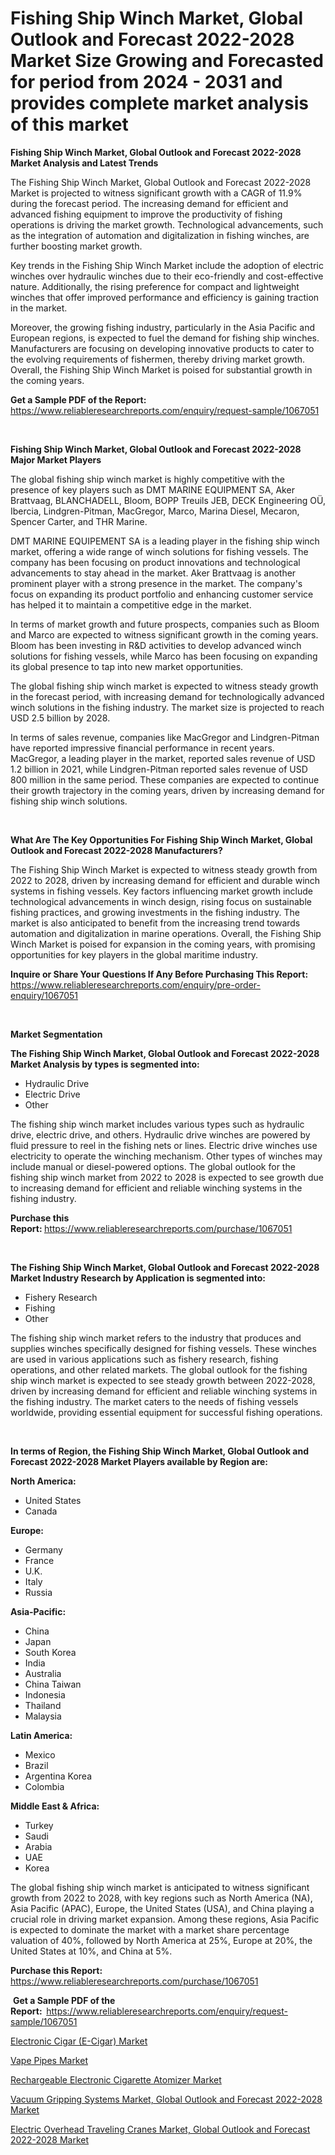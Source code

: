 <p><h1>Fishing Ship Winch Market, Global Outlook and Forecast 2022-2028 Market Size Growing and Forecasted for period from 2024 - 2031 and provides complete market analysis of this market</h1></p><p><strong>Fishing Ship Winch Market, Global Outlook and Forecast 2022-2028 Market Analysis and Latest Trends</strong></p>
<p><p>The Fishing Ship Winch Market, Global Outlook and Forecast 2022-2028 Market is projected to witness significant growth with a CAGR of 11.9% during the forecast period. The increasing demand for efficient and advanced fishing equipment to improve the productivity of fishing operations is driving the market growth. Technological advancements, such as the integration of automation and digitalization in fishing winches, are further boosting market growth.</p><p>Key trends in the Fishing Ship Winch Market include the adoption of electric winches over hydraulic winches due to their eco-friendly and cost-effective nature. Additionally, the rising preference for compact and lightweight winches that offer improved performance and efficiency is gaining traction in the market. </p><p>Moreover, the growing fishing industry, particularly in the Asia Pacific and European regions, is expected to fuel the demand for fishing ship winches. Manufacturers are focusing on developing innovative products to cater to the evolving requirements of fishermen, thereby driving market growth. Overall, the Fishing Ship Winch Market is poised for substantial growth in the coming years.</p></p>
<p><strong>Get a Sample PDF of the Report:&nbsp;</strong> <a href="https://www.reliableresearchreports.com/enquiry/request-sample/1067051">https://www.reliableresearchreports.com/enquiry/request-sample/1067051</a></p>
<p>&nbsp;</p>
<p><strong>Fishing Ship Winch Market, Global Outlook and Forecast 2022-2028 Major Market Players</strong></p>
<p><p>The global fishing ship winch market is highly competitive with the presence of key players such as DMT MARINE EQUIPMENT SA, Aker Brattvaag, BLANCHADELL, Bloom, BOPP Treuils JEB, DECK Engineering OÜ, Ibercia, Lindgren-Pitman, MacGregor, Marco, Marina Diesel, Mecaron, Spencer Carter, and THR Marine.</p><p>DMT MARINE EQUIPEMENT SA is a leading player in the fishing ship winch market, offering a wide range of winch solutions for fishing vessels. The company has been focusing on product innovations and technological advancements to stay ahead in the market. Aker Brattvaag is another prominent player with a strong presence in the market. The company's focus on expanding its product portfolio and enhancing customer service has helped it to maintain a competitive edge in the market.</p><p>In terms of market growth and future prospects, companies such as Bloom and Marco are expected to witness significant growth in the coming years. Bloom has been investing in R&D activities to develop advanced winch solutions for fishing vessels, while Marco has been focusing on expanding its global presence to tap into new market opportunities.</p><p>The global fishing ship winch market is expected to witness steady growth in the forecast period, with increasing demand for technologically advanced winch solutions in the fishing industry. The market size is projected to reach USD 2.5 billion by 2028.</p><p>In terms of sales revenue, companies like MacGregor and Lindgren-Pitman have reported impressive financial performance in recent years. MacGregor, a leading player in the market, reported sales revenue of USD 1.2 billion in 2021, while Lindgren-Pitman reported sales revenue of USD 800 million in the same period. These companies are expected to continue their growth trajectory in the coming years, driven by increasing demand for fishing ship winch solutions.</p></p>
<p>&nbsp;</p>
<p><strong>What Are The Key Opportunities For Fishing Ship Winch Market, Global Outlook and Forecast 2022-2028 Manufacturers?</strong></p>
<p><p>The Fishing Ship Winch Market is expected to witness steady growth from 2022 to 2028, driven by increasing demand for efficient and durable winch systems in fishing vessels. Key factors influencing market growth include technological advancements in winch design, rising focus on sustainable fishing practices, and growing investments in the fishing industry. The market is also anticipated to benefit from the increasing trend towards automation and digitalization in marine operations. Overall, the Fishing Ship Winch Market is poised for expansion in the coming years, with promising opportunities for key players in the global maritime industry.</p></p>
<p><strong>Inquire or Share Your Questions If Any Before Purchasing This Report:</strong> <a href="https://www.reliableresearchreports.com/enquiry/pre-order-enquiry/1067051">https://www.reliableresearchreports.com/enquiry/pre-order-enquiry/1067051</a></p>
<p>&nbsp;</p>
<p><strong>Market Segmentation</strong></p>
<p><strong>The Fishing Ship Winch Market, Global Outlook and Forecast 2022-2028 Market Analysis by types is segmented into:</strong></p>
<p><ul><li>Hydraulic Drive</li><li>Electric Drive</li><li>Other</li></ul></p>
<p><p>The fishing ship winch market includes various types such as hydraulic drive, electric drive, and others. Hydraulic drive winches are powered by fluid pressure to reel in the fishing nets or lines. Electric drive winches use electricity to operate the winching mechanism. Other types of winches may include manual or diesel-powered options. The global outlook for the fishing ship winch market from 2022 to 2028 is expected to see growth due to increasing demand for efficient and reliable winching systems in the fishing industry.</p></p>
<p><strong>Purchase this Report:&nbsp;</strong><a href="https://www.reliableresearchreports.com/purchase/1067051">https://www.reliableresearchreports.com/purchase/1067051</a></p>
<p>&nbsp;</p>
<p><strong>The Fishing Ship Winch Market, Global Outlook and Forecast 2022-2028 Market Industry Research by Application is segmented into:</strong></p>
<p><ul><li>Fishery Research</li><li>Fishing</li><li>Other</li></ul></p>
<p><p>The fishing ship winch market refers to the industry that produces and supplies winches specifically designed for fishing vessels. These winches are used in various applications such as fishery research, fishing operations, and other related markets. The global outlook for the fishing ship winch market is expected to see steady growth between 2022-2028, driven by increasing demand for efficient and reliable winching systems in the fishing industry. The market caters to the needs of fishing vessels worldwide, providing essential equipment for successful fishing operations.</p></p>
<p>&nbsp;</p>
<p><strong>In terms of Region, the Fishing Ship Winch Market, Global Outlook and Forecast 2022-2028 Market Players available by Region are:</strong></p>
<p>
    <p> <strong> North America: </strong>
        <ul>
            <li>United States</li>
            <li>Canada</li>
        </ul>
        </p> 
    <p> <strong> Europe: </strong>
        <ul>
            <li>Germany</li>
            <li>France</li>
            <li>U.K.</li>
            <li>Italy</li>
            <li>Russia</li>
        </ul>
        </p> 
    <p> <strong> Asia-Pacific: </strong>
        <ul>
            <li>China</li>
            <li>Japan</li>
            <li>South Korea</li>
            <li>India</li>
            <li>Australia</li>
            <li>China Taiwan</li>
            <li>Indonesia</li>
            <li>Thailand</li>
            <li>Malaysia</li>
        </ul>
        </p> 
    <p> <strong> Latin America: </strong>
        <ul>
            <li>Mexico</li>
            <li>Brazil</li>
            <li>Argentina Korea</li>
            <li>Colombia</li>
        </ul>
        </p> 
    <p> <strong> Middle East & Africa: </strong>
        <ul>
            <li>Turkey</li>
            <li>Saudi</li>
            <li>Arabia</li>
            <li>UAE</li>
            <li>Korea</li>
        </ul>
    </p>
    </p>
<p><p>The global fishing ship winch market is anticipated to witness significant growth from 2022 to 2028, with key regions such as North America (NA), Asia Pacific (APAC), Europe, the United States (USA), and China playing a crucial role in driving market expansion. Among these regions, Asia Pacific is expected to dominate the market with a market share percentage valuation of 40%, followed by North America at 25%, Europe at 20%, the United States at 10%, and China at 5%.</p></p>
<p><strong>Purchase this Report: </strong><a href="https://www.reliableresearchreports.com/purchase/1067051">https://www.reliableresearchreports.com/purchase/1067051</a></p>
<p>&nbsp;<strong>Get a Sample PDF of the Report:&nbsp;&nbsp;</strong><a href="https://www.reliableresearchreports.com/enquiry/request-sample/1067051">https://www.reliableresearchreports.com/enquiry/request-sample/1067051</a></p>
<p><strong></strong></p>
<p><p><a href="https://medium.com/@philliphicks76g/electronic-cigar-e-cigar-market-competitive-analysis-market-trends-and-forecast-to-2031-9e5008b1d474">Electronic Cigar (E-Cigar) Market</a></p><p><a href="https://medium.com/@philliphicks76g/vape-pipes-market-the-key-to-successful-business-strategy-forecast-till-2031-9a07d07085d5">Vape Pipes Market</a></p><p><a href="https://medium.com/@jamesvasquez75/rechargeable-electronic-cigarette-atomizer-market-analysis-and-sze-forecasted-for-period-from-2024-a3f390f3b32f">Rechargeable Electronic Cigarette Atomizer Market</a></p><p><a href="https://github.com/rahu1503/Market-Research-Report-List-2/blob/main/vacuum-gripping-systems-market-global-outlook-and-forecast-2022-2028-market.md">Vacuum Gripping Systems Market, Global Outlook and Forecast 2022-2028 Market</a></p><p><a href="https://github.com/maliyahmorrow6654/Market-Research-Report-List-2/blob/main/electric-overhead-traveling-cranes-market-global-outlook-and-forecast-2022-2028-market.md">Electric Overhead Traveling Cranes Market, Global Outlook and Forecast 2022-2028 Market</a></p></p>